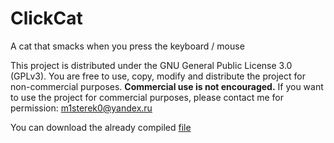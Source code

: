 # ClickCat
A cat that smacks when you press the keyboard / mouse

This project is distributed under the GNU General Public License 3.0 (GPLv3).
You are free to use, copy, modify and distribute the project for non-commercial purposes.
**Commercial use is not encouraged.** If you want to use the project for commercial purposes, please contact me for permission: m1sterek0@yandex.ru




You can download the already compiled [file](https://github.com/M1sterEK0/ClickCat/dist/ClickCat.zip)
